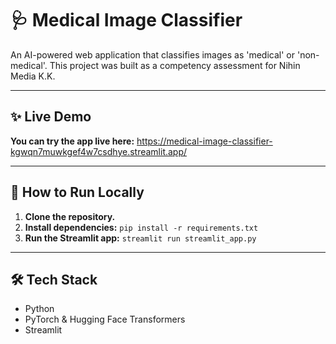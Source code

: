 # 🩺 Medical Image Classifier

An AI-powered web application that classifies images as 'medical' or 'non-medical'. This project was built as a competency assessment for Nihin Media K.K.

---

## ✨ Live Demo

**You can try the app live here:** https://medical-image-classifier-kgwqn7muwkgef4w7csdhye.streamlit.app/

---

## 🚀 How to Run Locally

1.  **Clone the repository.**
2.  **Install dependencies:** `pip install -r requirements.txt`
3.  **Run the Streamlit app:** `streamlit run streamlit_app.py`

---

## 🛠️ Tech Stack
- Python
- PyTorch & Hugging Face Transformers
- Streamlit
